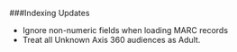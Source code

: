 ###Indexing Updates
- Ignore non-numeric fields when loading MARC records
- Treat all Unknown Axis 360 audiences as Adult.

